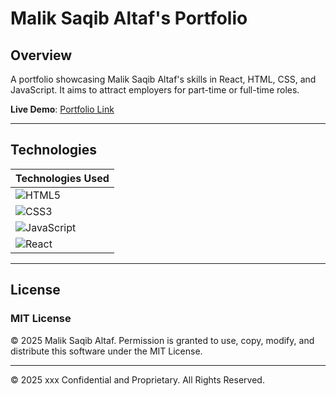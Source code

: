 # Malik Saqib Altaf's Portfolio  

## Overview  
A portfolio showcasing Malik Saqib Altaf's skills in React, HTML, CSS, and JavaScript. It aims to attract employers for part-time or full-time roles.  

**Live Demo**: [Portfolio Link](vercel)  

---


## Technologies  

| Technologies Used |
|--------------------|
| ![HTML5](https://img.shields.io/badge/html5-%23E34F26.svg?style=for-the-badge&logo=html5&logoColor=white) |  
| ![CSS3](https://img.shields.io/badge/css3-%231572B6.svg?style=for-the-badge&logo=css3&logoColor=white) |  
| ![JavaScript](https://img.shields.io/badge/javascript-%23323330.svg?style=for-the-badge&logo=javascript&logoColor=%23F7DF1E) |  
| ![React](https://img.shields.io/badge/react-%2320232a.svg?style=for-the-badge&logo=react&logoColor=%2361DAFB) |  

---

## License  

### MIT License  
© 2025 Malik Saqib Altaf. Permission is granted to use, copy, modify, and distribute this software under the MIT License.  

---

© 2025 xxx Confidential and Proprietary. All Rights Reserved.  
